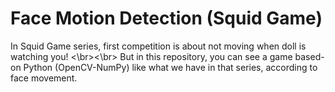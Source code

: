 # Face Motion Detection (Squid Game)
In Squid Game series, first competition is about not moving when doll is watching you!
<\br><\br>
But in this repository, you can see a game based-on Python (OpenCV-NumPy) like what we have in that series, according to face movement.
